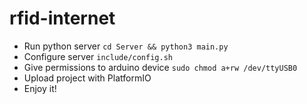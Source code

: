 # rfid-internet

- Run python server `cd Server && python3 main.py`
- Configure server `include/config.sh`
- Give permissions to arduino device `sudo chmod a+rw /dev/ttyUSB0`
- Upload project with PlatformIO
- Enjoy it!
